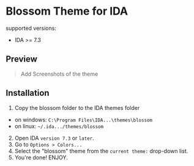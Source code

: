 # Blossom Theme for IDA

supported versions:
- IDA >= 7.3

## Preview

> Add Screenshots of the theme

## Installation
1. Copy the blossom folder to the IDA themes folder
- on windows: `C:\Program Files\IDA...\themes\blossom`
- on linux: `~/.ida.../themes/blossom    `
2. Open IDA `version 7.3` or `later`.
3. Go to `Options > Colors...`
4. Select the "blossom" theme from the `current theme:` drop-down list.
5. You're done! ENJOY.